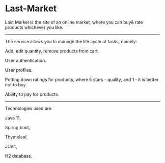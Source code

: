 # Last-Market
Last Market is the site of an online market, where you can buy& rate products whichever you like.


*****

The service allows you to manage the life cycle of tasks, namely:


Add, edit quantity, remove products from cart.


User authentication.


User profiles.


Putting down ratings for products, where 5 stars - quality, and 1 - it is better not to buy.


Ability to pay for products.

*****



Technologies used are:


Java 11,

Spring boot,

Thymeleaf,

JUnit,

H2 database.
